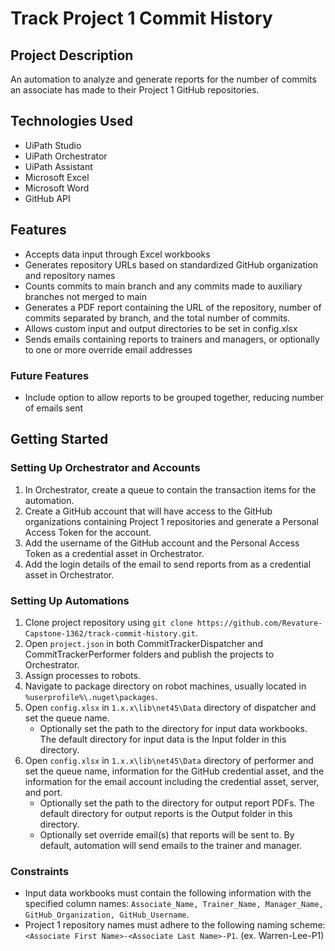 # Track Project 1 Commit History

## Project Description
An automation to analyze and generate reports for the number of commits an associate has made to their Project 1 GitHub repositories.

## Technologies Used
- UiPath Studio
- UiPath Orchestrator
- UiPath Assistant
- Microsoft Excel
- Microsoft Word
- GitHub API

## Features
- Accepts data input through Excel workbooks
- Generates repository URLs based on standardized GitHub organization and repository names
- Counts commits to main branch and any commits made to auxiliary branches not merged to main
- Generates a PDF report containing the URL of the repository, number of commits separated by branch, and the total number of commits.
- Allows custom input and output directories to be set in config.xlsx
- Sends emails containing reports to trainers and managers, or optionally to one or more override email addresses

### Future Features
- Include option to allow reports to be grouped together, reducing number of emails sent

## Getting Started

### Setting Up Orchestrator and Accounts
1. In Orchestrator, create a queue to contain the transaction items for the automation.
2. Create a GitHub account that will have access to the GitHub organizations containing Project 1 repositories and generate a Personal Access Token for the account.
3. Add the username of the GitHub account and the Personal Access Token as a credential asset in Orchestrator.
4. Add the login details of the email to send reports from as a credential asset in Orchestrator.

### Setting Up Automations
1. Clone project repository using `git clone https://github.com/Revature-Capstone-1362/track-commit-history.git`.
2. Open `project.json` in both CommitTrackerDispatcher and CommitTrackerPerformer folders and publish the projects to Orchestrator.
3. Assign processes to robots.
4. Navigate to package directory on robot machines, usually located in `%userprofile%\.nuget\packages`.
5. Open `config.xlsx` in `1.x.x\lib\net45\Data` directory of dispatcher and set the queue name.
    - Optionally set the path to the directory for input data workbooks. The default directory for input data is the Input folder in this directory.
6. Open `config.xlsx` in `1.x.x\lib\net45\Data` directory of performer and set the queue name, information for the GitHub credential asset, and the information for the email account including the credential asset, server, and port.
    - Optionally set the path to the directory for output report PDFs. The default directory for output reports is the Output folder in this directory.
    - Optionally set override email(s) that reports will be sent to. By default, automation will send emails to the trainer and manager.

### Constraints
- Input data workbooks must contain the following information with the specified column names: `Associate_Name, Trainer_Name, Manager_Name, GitHub_Organization, GitHub_Username`.
- Project 1 repository names must adhere to the following naming scheme: `<Associate First Name>-<Associate Last Name>-P1`. (ex. Warren-Lee-P1)

